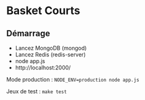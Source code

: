 Basket Courts
======

Démarrage
---------

- Lancez MongoDB (mongod)
- Lancez Redis (redis-server)
- node app.js
- http://localhost:2000/

Mode production :
```NODE_ENV=production node app.js```

Jeux de test :
```make test```
